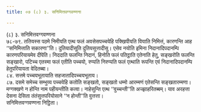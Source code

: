 ```yaml
---
title: ०७ (८) ३. सनिमित्तवग्गवण्णना

---
```

(८) ३. सनिमित्तवग्गवण्णना  
७८-७९. ततियस्स पठमे निमीयति एत्थ फलं अवसेसपच्चयेहि पक्खिपीयति वियाति निमित्तं, कारणन्ति आह ‘‘सनिमित्ताति सकारणा’’ति। दुतियादीसूति दुतियसुत्तादीसु। एसेव नयोति इमिना निदानादिपदानम्पि कारणपरियायमेव दीपेति। निददाति फलन्ति निदानं, हिनोति फलं पतिट्ठाति एतेनाति हेतु, सङ्खरोति फलन्ति सङ्खारो, पटिच्च एतस्मा फलं एतीति पच्चयो, रुप्पति निरुप्पति फलं एत्थाति रूपन्ति एवं निदानादिपदानम्पि हेतुपरियायता वेदितब्बा।  
८४. सत्तमे पच्चयभूतायाति सहजातादिपच्चयभूताय।  
८७. दसमे समेच्च सम्भुय्य पच्चयेहि कतोति सङ्खतो, सङ्खतो धम्मो आरम्मणं एतेसन्ति सङ्खतारम्मणा। मग्गक्खणे न होन्ति नाम पहीयन्तीति कत्वा। नाहेसुन्ति एत्थ ‘‘वुच्चन्ती’’ति अज्झाहरितब्बम्। याव अरहत्ता देसना देसिता तंतंसुत्तपरियोसाने ‘‘न होन्ती’’ति वुत्तत्ता।  
सनिमित्तवग्गवण्णना निट्ठिता।  